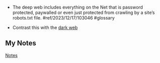 - The deep web includes everything on the Net that is password protected, paywalled or even just protected from crawling by a site’s robots.txt file. #ref/2023/12/17/103046 #glossary

- Contrast this with the [dark web](dark-web.md)
## My Notes
[Notes](mynotes/deep-web-notes.md)
